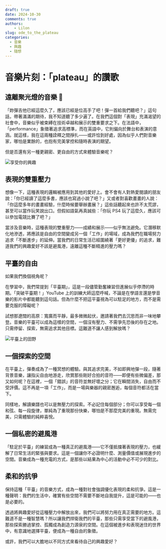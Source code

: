 ```yaml
---
draft: true
date: 2024-10-30
comments: true
authors:
    - Lilon
slug: ode_to_the_plateau  
categories:  
  - 音樂  
  - 興趣  
  - 隨想  
---
```


# 音樂片刻：「plateau」的讚歌

## 遠離聚光燈的音樂 🎸

「妳彈吉他已經這麼久了，應該已經是位高手了吧！彈一首給我們聽吧？」這句話，帶著滿滿的期待，我不知道聽了多少遍了。在我們這個對「表現」充滿渴望的社會中，音樂似乎被束縛在技術卓越和展示的雙重要求之下。在法語中，「performance」象徵著追求高標準，而在英語中，它則偏向於舞台和表演的意涵。就這樣，我在這兩種詮釋之間掙扎——或許恰到好處，因為似乎人們對音樂家，哪怕是業餘的，也抱有完美掌控和隨時表演的期望。

但是否還有另一種更親密、更自由的方式來體驗音樂呢？

<!-- more -->

![享受你的興趣](https://images-wixmp-ed30a86b8c4ca887773594c2.wixmp.com/f/09c917d0-f5ca-4b29-a706-5e3ed5489e13/digqw14-428e6670-9b8b-4f15-93f2-2e5130ffdbbc.jpg/v1/fill/w_900,h_957,q_75,strp/guitar_and_plants_doodle_by_li__lon_digqw14-fullview.jpg?token=eyJ0eXAiOiJKV1QiLCJhbGciOiJIUzI1NiJ9.eyJzdWIiOiJ1cm46YXBwOjdlMGQxODg5ODIyNjQzNzNhNWYwZDQxNWVhMGQyNmUwIiwiaXNzIjoidXJuOmFwcDo3ZTBkMTg4OTgyMjY0MzczYTVmMGQ0MTVlYTBkMjZlMCIsIm9iaiI6W1t7ImhlaWdodCI6Ijw9OTU3IiwicGF0aCI6IlwvZlwvMDljOTE3ZDAtZjVjYS00YjI5LWE3MDYtNWUzZWQ1NDg5ZTEzXC9kaWdxdzE0LTQyOGU2NjcwLTliOGItNGYxNS05M2YyLTJlNTEzMGZmZGJiYy5qcGciLCJ3aWR0aCI6Ijw9OTAwIn1dXSwiYXVkIjpbInVybjpzZXJ2aWNlOmltYWdlLm9wZXJhdGlvbnMiXX0.v3SNDX9lYvaUqlQpXwwdt0Zu_H8f7IgPrGNxCvmg_vs)

## 表現的雙重壓力

想像一下，這種表現的邏輯被應用到其他的愛好上。會不會有人對熱愛閱讀的朋友說：「你已經讀了這麼多書，應該也寫過小說了吧？」又或者對喜歡畫畫的人說：「你這麼多年的畫畫經驗，什麼時候要舉辦畫展？」這些話聽起來也許不太荒謬，甚至可以當作玩笑說出口。但假如語氣再真誠些：「你玩 PS4 玩了這麼久，應該可以參加電競比賽了吧？」

當涉及音樂時，這種表現的雙重壓力——成績和展示——似乎無法避免。它潛移默化地滲透，將應該是自由的空間變成另一個「工作」的場域，成為我們在職場努力追求「不斷進步」的延伸。當我們的日常生活已經圍繞著「更好更優」的追求，難道我們的興趣愛好不該是避風港，遠離這種不斷精進的壓力嗎？

## 平臺的自由

如果我們換個視角呢？

在學習中，我們常提到「平臺期」，這是一段儘管勤奮練習但進展似乎停滯的時期。「突破平臺期！」YouTube 上的訓練大師這麼呼喊，不論是在學語言還是學音樂的影片中都能聽到這句話。但為什麼不把這平臺視為可以駐足的地方，而不是需要克服的障礙呢？

試想那遼闊的高原：寬廣而平靜，最多微微起伏，邀請著我們去沉思而非一味地攀登。音樂的平臺可以成為這樣的空間，一個沒有壓力、不需爭先恐後的存在之地。只需停留、探索，無需追求其他目標。這難道不讓人感到解放嗎？

![平臺上的田野](https://images-wixmp-ed30a86b8c4ca887773594c2.wixmp.com/f/09c917d0-f5ca-4b29-a706-5e3ed5489e13/digwqgl-bef3ecff-4176-4ffe-9a1d-fbf6dadb4050.jpg/v1/fill/w_1035,h_772,q_70,strp/countryside__doodle_by_li__lon_digwqgl-pre.jpg?token=eyJ0eXAiOiJKV1QiLCJhbGciOiJIUzI1NiJ9.eyJzdWIiOiJ1cm46YXBwOjdlMGQxODg5ODIyNjQzNzNhNWYwZDQxNWVhMGQyNmUwIiwiaXNzIjoidXJuOmFwcDo3ZTBkMTg4OTgyMjY0MzczYTVmMGQ0MTVlYTBkMjZlMCIsIm9iaiI6W1t7ImhlaWdodCI6Ijw9OTU1IiwicGF0aCI6IlwvZlwvMDljOTE3ZDAtZjVjYS00YjI5LWE3MDYtNWUzZWQ1NDg5ZTEzXC9kaWd3cWdsLWJlZjNlY2ZmLTQxNzYtNGZmZS05YTFkLWZiZjZkYWRiNDA1MC5qcGciLCJ3aWR0aCI6Ijw9MTI4MCJ9XV0sImF1ZCI6WyJ1cm46c2VydmljZTppbWFnZS5vcGVyYXRpb25zIl19.ynM7Ve4E4el-h3pgTh0fjfr0agvfPdFbtUE-D6YOK3c)

## 一個探索的空間

在平臺上，彈奏成為了一種冥想的體驗。與其追求完美，不如即興地彈一段，隨著背景音樂，讓指尖自由地游走，欣賞那些剛好合拍的音符——即便有些微偏差，那又如何呢？在這裡，一個「錯誤」的音符並無好壞之分；它在瞬間消失，自由而不受評價。這不再是一項「工作」，而是一場與樂器的親密邂逅，每個音符都活在當下。

同樣地，解讀樂譜也可以是無壓力的探索。不必記住每個部分；你可以享受每一個和弦、每一段旋律，單純為了重現那份快樂，哪怕是不那麼完美的重現。無需完美，只需體驗的純粹喜悅。

## 一個私密的避風港

「駐足於平臺」的練習成為一種真正的避風港——它不僅抵擋著表現的壓力，也緩解了日常生活的緊張與要求。這是一個讓你不必證明什麼、測量價值或展現進步的空間。音樂成為一種充電的方式，是那些以結果為中心的活動中必不可少的對比。

## 柔和的抗爭

保持這種「平臺」的音樂方式，成為一種對社會強調優化表現的柔和抗爭。這是一種聲明：我們的生活中，確實有些空間不需要不斷地自我提升，這是可能的——也是必要的。

透過將興趣愛好從這種壓力中解放出來，我們可以將努力用在真正需要的地方。這難道不是一種智慧嗎？所以讓我們捍衛我們的平臺，那些只需享受當下的避風港，那些探索勝過掌控、孤獨成為創造力源泉的空間。在這個被進步和表現迷住的世界中，有意識地選擇平臺，便成為一種自由的象徵。

或許，我們可以大膽地以不同方式來看待自己的興趣愛好？
